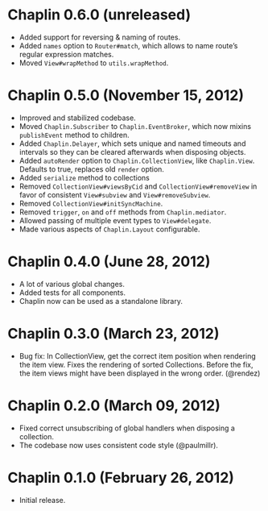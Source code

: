 # Chaplin 0.6.0 (unreleased)
* Added support for reversing & naming of routes.
* Added `names` option to `Router#match`, which allows to name
  route’s regular expression matches.
* Moved `View#wrapMethod` to `utils.wrapMethod`.

# Chaplin 0.5.0 (November 15, 2012)
* Improved and stabilized codebase.
* Moved `Chaplin.Subscriber` to `Chaplin.EventBroker`, which now mixins
  `publishEvent` method to children.
* Added `Chaplin.Delayer`, which sets unique and named timeouts and intervals
  so they can be cleared afterwards when disposing objects.
* Added `autoRender` option to `Chaplin.CollectionView`, like `Chaplin.View`.
  Defaults to true, replaces old `render` option.
* Added `serialize` method to collections
* Removed `CollectionView#viewsByCid` and `CollectionView#removeView` in favor
of consistent `View#subview` and `View#removeSubview`.
* Removed `CollectionView#initSyncMachine`.
* Removed `trigger`, `on` and `off` methods from `Chaplin.mediator`.
* Allowed passing of multiple event types to `View#delegate`.
* Made various aspects of `Chaplin.Layout` configurable.

# Chaplin 0.4.0 (June 28, 2012)
* A lot of various global changes.
* Added tests for all components.
* Chaplin now can be used as a standalone library.

# Chaplin 0.3.0 (March 23, 2012)
* Bug fix: In CollectionView, get the correct item position when rendering
the item view. Fixes the rendering of sorted Collections. Before the fix,
the item views might have been displayed in the wrong order. (@rendez)

# Chaplin 0.2.0 (March 09, 2012)
* Fixed correct unsubscribing of global handlers when disposing a collection.
* The codebase now uses consistent code style (@paulmillr).

# Chaplin 0.1.0 (February 26, 2012)
* Initial release.
